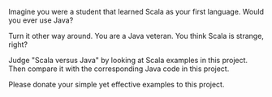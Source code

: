 Imagine you were a student that learned Scala as your first language. Would you ever use Java?

Turn it other way around. You are a Java veteran. You think Scala is strange, right?

Judge "Scala versus Java" by looking at Scala examples in this project. Then compare it with the corresponding Java code in this project.

Please donate your simple yet effective examples to this project.
